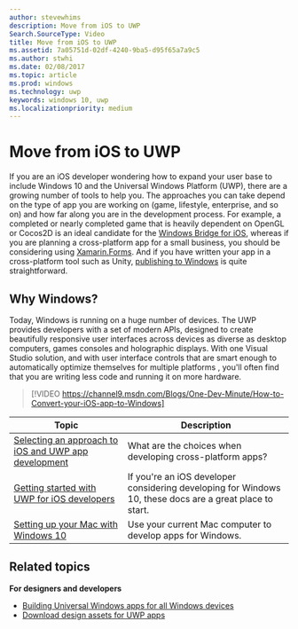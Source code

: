 ```yaml
---
author: stevewhims
description: Move from iOS to UWP
Search.SourceType: Video
title: Move from iOS to UWP
ms.assetid: 7a05751d-02df-4240-9ba5-d95f65a7a9c5
ms.author: stwhi
ms.date: 02/08/2017
ms.topic: article
ms.prod: windows
ms.technology: uwp
keywords: windows 10, uwp
ms.localizationpriority: medium
---
```


# Move from iOS to UWP

If you are an iOS developer wondering how to expand your user base to include Windows 10 and the Universal Windows Platform (UWP), there are a growing number of tools to help you. The approaches you can take depend on the type of app you are working on (game, lifestyle, enterprise, and so on) and how far along you are in the development process. For example, a completed or nearly completed game that is heavily dependent on OpenGL or Cocos2D is an ideal candidate for the [Windows Bridge for iOS](https://dev.windows.com/bridges/ios), whereas if you are planning a cross-platform app for a small business, you should be considering using [Xamarin.Forms](https://www.xamarin.com/forms). And if you have written your app in a cross-platform tool such as Unity, [publishing to Windows](http://blogs.unity3d.com/2015/09/09/windows-10-universal-apps-in-unity-5-2/) is quite straightforward.

## Why Windows?

Today, Windows is running on a huge number of devices. The UWP provides developers with a set of modern APIs, designed to create beautifully responsive user interfaces across devices as diverse as desktop computers, games consoles and holographic displays. With one Visual Studio solution, and with user interface controls that are smart enough to automatically optimize themselves for multiple platforms , you'll often find that you are writing less code and running it on more hardware.

> [!VIDEO https://channel9.msdn.com/Blogs/One-Dev-Minute/How-to-Convert-your-iOS-app-to-Windows]

| Topic | Description |
|-------|-------------|
| [Selecting an approach to iOS and UWP app development](selecting-an-approach-to-ios-and-uwp-app-development.md) | What are the choices when developing cross-platform apps? |
| [Getting started with UWP for iOS developers](getting-started-with-uwp-for-ios-developers.md) | If you're an iOS developer considering developing for Windows 10, these docs are a great place to start. |
| [Setting up your Mac with Windows 10](setting-up-your-mac-with-windows-10.md) | Use your current Mac computer to develop apps for Windows. |

## Related topics

**For designers and developers**
* [Building Universal Windows apps for all Windows devices](http://go.microsoft.com/fwlink/p/?LinkID=397871)
* [Download design assets for UWP apps](https://msdn.microsoft.com/library/windows/apps/xaml/bg125377.aspx)
